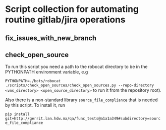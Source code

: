 # Script collection for automating routine gitlab/jira operations


## fix_issues_with_new_branch


## check_open_source
To run this script you need a path to the robocat directory to be in the PYTHONPATH environment
variable, e.g

`PYTHONPATH=./bots/robocat ./scripts/check_open_sources/check_open_sources.py --repo-directory
<vms_directory> <open_source_directory>`
to run it from the repository root).

Also there is a non-standard library `source_file_compliance` that is needed by this script. To
install it, run

`pip install git+http://gerrit.lan.hdw.mx/qa/func_tests@a1a1a349#subdirectory=source_file_compliance`
